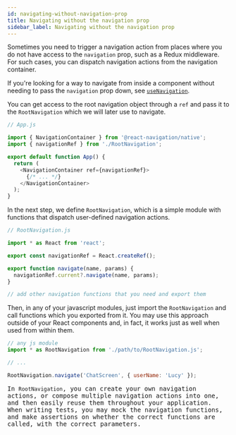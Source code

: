 ```yaml
---
id: navigating-without-navigation-prop
title: Navigating without the navigation prop
sidebar_label: Navigating without the navigation prop
---
```


Sometimes you need to trigger a navigation action from places where you do not have access to the `navigation` prop, such as a Redux middleware. For such cases, you can dispatch navigation actions from the navigation container.

If you're looking for a way to navigate from inside a component without needing to pass the `navigation` prop down, see [`useNavigation`](use-navigation.md).

You can get access to the root navigation object through a `ref` and pass it to the `RootNavigation` which we will later use to navigate.

```js
// App.js

import { NavigationContainer } from '@react-navigation/native';
import { navigationRef } from './RootNavigation';

export default function App() {
  return (
    <NavigationContainer ref={navigationRef}>
      {/* ... */}
    </NavigationContainer>
  );
}
```

In the next step, we define `RootNavigation`, which is a simple module with functions that dispatch user-defined navigation actions.

```js
// RootNavigation.js

import * as React from 'react';

export const navigationRef = React.createRef();

export function navigate(name, params) {
  navigationRef.current?.navigate(name, params);
}

// add other navigation functions that you need and export them
```

Then, in any of your javascript modules, just import the `RootNavigation` and call functions which you exported from it. You may use this approach outside of your React components and, in fact, it works just as well when used from within them.

 <samp id="no-nav-prop" />

```js
// any js module
import * as RootNavigation from './path/to/RootNavigation.js';

// ...

RootNavigation.navigate('ChatScreen', { userName: 'Lucy' });
```

In `RootNavigation`, you can create your own navigation actions, or compose multiple navigation actions into one, and then easily reuse them throughout your application. When writing tests, you may mock the navigation functions, and make assertions on whether the correct functions are called, with the correct parameters.
